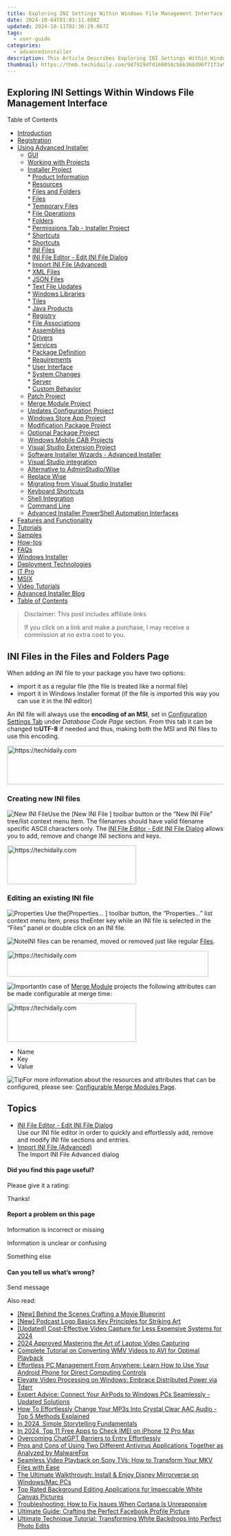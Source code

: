 ```yaml
---
title: Exploring INI Settings Within Windows File Management Interface
date: 2024-10-04T01:03:11.608Z
updated: 2024-10-11T02:36:29.067Z
tags:
  - user-guide
categories:
  - advancedinstaller
description: This Article Describes Exploring INI Settings Within Windows File Management Interface
thumbnail: https://thmb.techidaily.com/9d7929dfd160058cbbb368d96f71f3a942d4bc6b7e2652c599eedf5bcabac251.jpg
---
```


## Exploring INI Settings Within Windows File Management Interface

Table of Contents

* [Introduction](https://tools.techidaily.com/advancedinstaller/products/)
* [Registration](https://tools.techidaily.com/advancedinstaller/products/)
* [Using Advanced Installer](https://tools.techidaily.com/advancedinstaller/products/)  
   * [GUI](https://tools.techidaily.com/advancedinstaller/products/)  
   * [Working with Projects](https://tools.techidaily.com/advancedinstaller/products/)  
   * [Installer Project](https://tools.techidaily.com/advancedinstaller/products/)  
         * [Product Information](https://tools.techidaily.com/advancedinstaller/products/)  
         * [Resources](https://tools.techidaily.com/advancedinstaller/products/)  
                  * [Files and Folders](https://tools.techidaily.com/advancedinstaller/products/)  
                              * [Files](https://tools.techidaily.com/advancedinstaller/products/)  
                              * [Temporary Files](https://tools.techidaily.com/advancedinstaller/products/)  
                              * [File Operations](https://tools.techidaily.com/advancedinstaller/products/)  
                              * [Folders](https://tools.techidaily.com/advancedinstaller/products/)  
                              * [Permissions Tab - Installer Project](https://tools.techidaily.com/advancedinstaller/products/)  
                              * [Shortcuts](https://tools.techidaily.com/advancedinstaller/products/)  
                              * [Shortcuts](https://tools.techidaily.com/advancedinstaller/products/)  
                              * [INI Files](https://tools.techidaily.com/advancedinstaller/products/)  
                                             * [INI File Editor - Edit INI File Dialog](https://tools.techidaily.com/advancedinstaller/products/)  
                                             * [Import INI File (Advanced)](https://www.advancedinstaller.com/user-guide/ini-import-file-advanced.html "Import INI File (Advanced)")  
                              * [XML Files](https://tools.techidaily.com/advancedinstaller/products/)  
                              * [JSON Files](https://tools.techidaily.com/advancedinstaller/products/)  
                              * [Text File Updates](https://tools.techidaily.com/advancedinstaller/products/)  
                              * [Windows Libraries](https://tools.techidaily.com/advancedinstaller/products/)  
                  * [Tiles](https://tools.techidaily.com/advancedinstaller/products/)  
                  * [Java Products](https://tools.techidaily.com/advancedinstaller/products/)  
                  * [Registry](https://tools.techidaily.com/advancedinstaller/products/)  
                  * [File Associations](https://tools.techidaily.com/advancedinstaller/products/)  
                  * [Assemblies](https://tools.techidaily.com/advancedinstaller/products/)  
                  * [Drivers](https://tools.techidaily.com/advancedinstaller/products/)  
                  * [Services](https://tools.techidaily.com/advancedinstaller/products/)  
         * [Package Definition](https://tools.techidaily.com/advancedinstaller/products/)  
         * [Requirements](https://tools.techidaily.com/advancedinstaller/products/)  
         * [User Interface](https://tools.techidaily.com/advancedinstaller/products/)  
         * [System Changes](https://tools.techidaily.com/advancedinstaller/products/)  
         * [Server](https://tools.techidaily.com/advancedinstaller/products/)  
         * [Custom Behavior](https://tools.techidaily.com/advancedinstaller/products/)  
   * [Patch Project](https://tools.techidaily.com/advancedinstaller/products/)  
   * [Merge Module Project](https://tools.techidaily.com/advancedinstaller/products/)  
   * [Updates Configuration Project](https://tools.techidaily.com/advancedinstaller/products/)  
   * [Windows Store App Project](https://tools.techidaily.com/advancedinstaller/products/)  
   * [Modification Package Project](https://tools.techidaily.com/advancedinstaller/products/)  
   * [Optional Package Project](https://tools.techidaily.com/advancedinstaller/products/)  
   * [Windows Mobile CAB Projects](https://tools.techidaily.com/advancedinstaller/products/)  
   * [Visual Studio Extension Project](https://tools.techidaily.com/advancedinstaller/products/)  
   * [Software Installer Wizards - Advanced Installer](https://tools.techidaily.com/advancedinstaller/products/)  
   * [Visual Studio integration](https://tools.techidaily.com/advancedinstaller/products/)  
   * [Alternative to AdminStudio/Wise](https://tools.techidaily.com/advancedinstaller/products/)  
   * [Replace Wise](https://tools.techidaily.com/advancedinstaller/products/)  
   * [Migrating from Visual Studio Installer](https://tools.techidaily.com/advancedinstaller/products/)  
   * [Keyboard Shortcuts](https://tools.techidaily.com/advancedinstaller/products/)  
   * [Shell Integration](https://tools.techidaily.com/advancedinstaller/products/)  
   * [Command Line](https://tools.techidaily.com/advancedinstaller/products/)  
   * [Advanced Installer PowerShell Automation Interfaces](https://tools.techidaily.com/advancedinstaller/products/)
* [Features and Functionality](https://tools.techidaily.com/advancedinstaller/products/)
* [Tutorials](https://tools.techidaily.com/advancedinstaller/products/)
* [Samples](https://tools.techidaily.com/advancedinstaller/products/)
* [How-tos](https://tools.techidaily.com/advancedinstaller/products/)
* [FAQs](https://tools.techidaily.com/advancedinstaller/products/)
* [Windows Installer](https://tools.techidaily.com/advancedinstaller/products/)
* [Deployment Technologies](https://tools.techidaily.com/advancedinstaller/products/)
* [IT Pro](https://tools.techidaily.com/advancedinstaller/products/)
* [MSIX](https://tools.techidaily.com/advancedinstaller/products/)
* [Video Tutorials](https://tools.techidaily.com/advancedinstaller/products/)
* [Advanced Installer Blog](https://tools.techidaily.com/advancedinstaller/products/)
* [Table of Contents](https://tools.techidaily.com/advancedinstaller/products/)

>  Disclaimer: This post includes affiliate links
>
>  If you click on a link and make a purchase, I may receive a commission at no extra cost to you.
>

## INI Files in the Files and Folders Page

When adding an INI file to your package you have two options:

* import it as a regular file (the file is treated like a normal file)
* import it in Windows Installer format (if the file is imported this way you can use it in the INI editor)

An INI file will always use the **encoding of an MSI**, set in [Configuration Settings Tab](https://tools.techidaily.com/advancedinstaller/products/) under _Database Code Page_ section. From this tab it can be changed to**UTF-8** if needed and thus, making both the MSI and INI files to use this encoding.

<!-- affiliate ads begin -->
<a href="https://unicoeye.pxf.io/c/5597632/2134221/18498" target="_top" id="2134221">
  <img src="//a.impactradius-go.com/display-ad/18498-2134221" border="0" alt="https://techidaily.com" width="728" height="90"/>
</a>
<img height="0" width="0" src="https://unicoeye.pxf.io/i/5597632/2134221/18498" style="position:absolute;visibility:hidden;" border="0" />
<!-- affiliate ads end -->

### Creating new INI files

![New INI File](https://cdn.advancedinstaller.com/img/toolbar/ini-new.png "New INI File")Use the \[New INI File \] toolbar button or the “New INI File” tree/list context menu item. The filenames should have valid filename specific ASCII characters only. The [INI File Editor - Edit INI File Dialog](https://tools.techidaily.com/advancedinstaller/products/) allows you to add, remove and change INI sections and keys. 

<!-- affiliate ads begin -->
<a href="https://aligracehair.sjv.io/c/5597632/2115916/19272" target="_top" id="2115916">
  <img src="//a.impactradius-go.com/display-ad/19272-2115916" border="0" alt="https://techidaily.com" width="300" height="90"/>
</a>
<img height="0" width="0" src="https://aligracehair.sjv.io/i/5597632/2115916/19272" style="position:absolute;visibility:hidden;" border="0" />
<!-- affiliate ads end -->

### Editing an existing INI file

![Properties](https://cdn.advancedinstaller.com/img/toolbar/properties.png "Properties") Use the\[Properties... \] toolbar button, the “Properties...” list context menu item, press theEnter key while an INI file is selected in the “Files” panel or double click on an INI file.

![Note](https://cdn.advancedinstaller.com/svg/common/IconMessageNote.svg)INI files can be renamed, moved or removed just like regular [Files](https://tools.techidaily.com/advancedinstaller/products/).

<!-- affiliate ads begin -->
<a href="https://aligracehair.sjv.io/c/5597632/2135418/19272" target="_top" id="2135418">
  <img src="//a.impactradius-go.com/display-ad/19272-2135418" border="0" alt="https://techidaily.com" width="468" height="60"/>
</a>
<img height="0" width="0" src="https://aligracehair.sjv.io/i/5597632/2135418/19272" style="position:absolute;visibility:hidden;" border="0" />
<!-- affiliate ads end -->

![Important](https://cdn.advancedinstaller.com/svg/common/IconMessageInfo.svg)In case of [Merge Module](https://tools.techidaily.com/advancedinstaller/products/) projects the following attributes can be made configurable at merge time:

<!-- affiliate ads begin -->
<a href="https://laganoo.pxf.io/c/5597632/1528681/16446" target="_top" id="1528681">
  <img src="//a.impactradius-go.com/display-ad/16446-1528681" border="0" alt="https://techidaily.com" width="300" height="90"/>
</a>
<img height="0" width="0" src="https://laganoo.pxf.io/i/5597632/1528681/16446" style="position:absolute;visibility:hidden;" border="0" />
<!-- affiliate ads end -->

* Name
* Key
* Value

![Tip](https://cdn.advancedinstaller.com/svg/common/IconMessageTip.svg)For more information about the resources and attributes that can be configured, please see: [Configurable Merge Modules Page](https://tools.techidaily.com/advancedinstaller/products/).

## Topics

* [INI File Editor - Edit INI File Dialog](https://tools.techidaily.com/advancedinstaller/products/)  
Use our INI file editor in order to quickly and effortlessly add, remove and modify INI file sections and entries.
* [Import INI File (Advanced)](https://www.advancedinstaller.com/user-guide/ini-import-file-advanced.html "Import INI File (Advanced)")  
The Import INI File Advanced dialog

#### Did you find this page useful?

Please give it a rating:

 Thanks!

#### Report a problem on this page

Information is incorrect or missing

Information is unclear or confusing

Something else

#### Can you tell us what’s wrong?

Send message

<ins class="adsbygoogle"
     style="display:block"
     data-ad-format="autorelaxed"
     data-ad-client="ca-pub-7571918770474297"
     data-ad-slot="1223367746"></ins>

<ins class="adsbygoogle"
     style="display:block"
     data-ad-client="ca-pub-7571918770474297"
     data-ad-slot="8358498916"
     data-ad-format="auto"
     data-full-width-responsive="true"></ins>

<span class="atpl-alsoreadstyle">Also read:</span>
<div><ul>
<li><a href="https://extra-information.techidaily.com/new-behind-the-scenes-crafting-a-movie-blueprint/"><u>[New] Behind the Scenes Crafting a Movie Blueprint</u></a></li>
<li><a href="https://fox-direct.techidaily.com/new-podcast-logo-basics-key-principles-for-striking-art/"><u>[New] Podcast Logo Basics Key Principles for Striking Art</u></a></li>
<li><a href="https://screen-activity-recording.techidaily.com/updated-cost-effective-video-capture-for-less-expensive-systems-for-2024/"><u>[Updated] Cost-Effective Video Capture for Less Expensive Systems for 2024</u></a></li>
<li><a href="https://screen-capture.techidaily.com/2024-approved-mastering-the-art-of-laptop-video-capturing/"><u>2024 Approved Mastering the Art of Laptop Video Capturing</u></a></li>
<li><a href="https://fox-triigers.techidaily.com/complete-tutorial-on-converting-wmv-videos-to-avi-for-optimal-playback/"><u>Complete Tutorial on Converting WMV Videos to AVI for Optimal Playback</u></a></li>
<li><a href="https://fox-triigers.techidaily.com/effortless-pc-management-from-anywhere-learn-how-to-use-your-android-phone-for-direct-computing-controls/"><u>Effortless PC Management From Anywhere: Learn How to Use Your Android Phone for Direct Computing Controls</u></a></li>
<li><a href="https://win11-tips.techidaily.com/elevate-video-processing-on-windows-embrace-distributed-power-via-tdarr/"><u>Elevate Video Processing on Windows: Embrace Distributed Power via Tdarr</u></a></li>
<li><a href="https://win-howtos.techidaily.com/expert-advice-connect-your-airpods-to-windows-pcs-seamlessly-updated-solutions/"><u>Expert Advice: Connect Your AirPods to Windows PCs Seamlessly - Updated Solutions</u></a></li>
<li><a href="https://fox-triigers.techidaily.com/how-to-effortlessly-change-your-mp3s-into-crystal-clear-aac-audio-top-5-methods-explained/"><u>How To Effortlessly Change Your MP3s Into Crystal Clear AAC Audio - Top 5 Methods Explained</u></a></li>
<li><a href="https://extra-guidance.techidaily.com/in-2024-simple-storytelling-fundamentals/"><u>In 2024, Simple Storytelling Fundamentals</u></a></li>
<li><a href="https://sim-unlock.techidaily.com/in-2024-top-11-free-apps-to-check-imei-on-iphone-12-pro-max-by-drfone-ios/"><u>In 2024, Top 11 Free Apps to Check IMEI on iPhone 12 Pro Max</u></a></li>
<li><a href="https://tech-savvy.techidaily.com/overcoming-chatgpt-barriers-to-entry-effortlessly/"><u>Overcoming ChatGPT Barriers to Entry Effortlessly</u></a></li>
<li><a href="https://fox-triigers.techidaily.com/pros-and-cons-of-using-two-different-antivirus-applications-together-as-analyzed-by-malwarefox/"><u>Pros and Cons of Using Two Different Antivirus Applications Together as Analyzed by MalwareFox</u></a></li>
<li><a href="https://fox-triigers.techidaily.com/seamless-video-playback-on-sony-tvs-how-to-transform-your-mkv-files-with-ease/"><u>Seamless Video Playback on Sony TVs: How to Transform Your MKV Files with Ease</u></a></li>
<li><a href="https://fox-triigers.techidaily.com/the-ultimate-walkthrough-install-and-enjoy-disney-mirrorverse-on-windowsmac-pcs/"><u>The Ultimate Walkthrough: Install & Enjoy Disney Mirrorverse on Windows/Mac PCs</u></a></li>
<li><a href="https://fox-triigers.techidaily.com/top-rated-background-editing-applications-for-impeccable-white-canvas-pictures/"><u>Top Rated Background Editing Applications for Impeccable White Canvas Pictures</u></a></li>
<li><a href="https://win-answers.techidaily.com/troubleshooting-how-to-fix-issues-when-cortana-is-unresponsive/"><u>Troubleshooting: How to Fix Issues When Cortana Is Unresponsive</u></a></li>
<li><a href="https://fox-triigers.techidaily.com/ultimate-guide-crafting-the-perfect-facebook-profile-picture/"><u>Ultimate Guide: Crafting the Perfect Facebook Profile Picture</u></a></li>
<li><a href="https://fox-triigers.techidaily.com/ultimate-technique-tutorial-transforming-white-backdrops-into-perfect-photo-edits/"><u>Ultimate Technique Tutorial: Transforming White Backdrops Into Perfect Photo Edits</u></a></li>
</ul></div>

